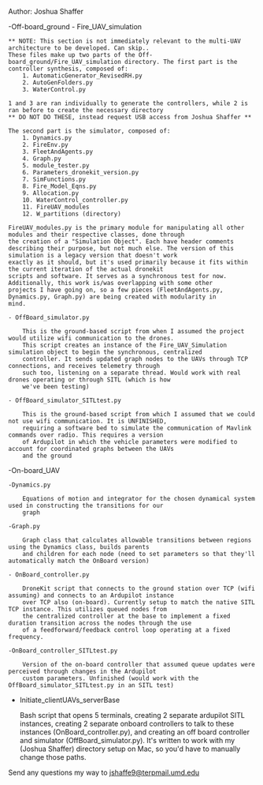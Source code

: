 Author: Joshua Shaffer

-Off-board_ground
    - Fire_UAV_simulation

    ** NOTE: This section is not immediately relevant to the multi-UAV architecture to be developed. Can skip..
    These files make up two parts of the Off-board_ground/Fire_UAV_simulation directory. The first part is the controller synthesis, composed of:
        1. AutomaticGenerator_RevisedRH.py
        2. AutoGenFolders.py
        3. WaterControl.py

    1 and 3 are ran individually to generate the controllers, while 2 is ran before to create the necessary directory
    ** DO NOT DO THESE, instead request USB access from Joshua Shaffer **

    The second part is the simulator, composed of:
        1. Dynamics.py
        2. FireEnv.py
        3. FleetAndAgents.py
        4. Graph.py
        5. module_tester.py
        6. Parameters_dronekit_version.py
        7. SimFunctions.py
        8. Fire_Model_Eqns.py
        9. Allocation.py
        10. WaterControl_controller.py
        11. FireUAV_modules
        12. W_partitions (directory)

    FireUAV_modules.py is the primary module for manipulating all other modules and their respective classes, done through
    the creation of a "Simulation Object". Each have header comments
    describing their purpose, but not much else. The version of this simulation is a legacy version that doesn't work
    exactly as it should, but it's used primarily because it fits within the current iteration of the actual dronekit
    scripts and software. It serves as a synchronous test for now. Additionally, this work is/was overlapping with some other
    projects I have going on, so a few pieces (FleetAndAgents.py, Dynamics.py, Graph.py) are being created with modularity in
    mind.

    - OffBoard_simulator.py

        This is the ground-based script from when I assumed the project would utilize wifi communication to the drones.
        This script creates an instance of the Fire_UAV_Simulation simulation object to begin the synchronous, centralized
        controller. It sends updated graph nodes to the UAVs through TCP connections, and receives telemetry through
        such too, listening on a separate thread. Would work with real drones operating or through SITL (which is how
        we've been testing)

    - OffBoard_simulator_SITLtest.py

        This is the ground-based script from which I assumed that we could not use wifi communication. It is UNFINISHED,
        requiring a software bed to simulate the communication of Mavlink commands over radio. This requires a version
        of Ardupilot in which the vehicle parameters were modified to account for coordinated graphs between the UAVs
        and the ground


-On-board_UAV

    -Dynamics.py

        Equations of motion and integrator for the chosen dynamical system used in constructing the transitions for our
        graph

    -Graph.py

        Graph class that calculates allowable transitions between regions using the Dynamics class, builds parents
        and children for each node (need to set parameters so that they'll automatically match the OnBoard version)

    - OnBoard_controller.py

        DroneKit script that connects to the ground station over TCP (wifi assuming) and connects to an Ardupilot instance
        over TCP also (on-board). Currently setup to match the native SITL TCP instance. This utilizes queued nodes from
        the centralized controller at the base to implement a fixed duration transition across the nodes through the use
        of a feedforward/feedback control loop operating at a fixed frequency.

    -OnBoard_controller_SITLtest.py

        Version of the on-board controller that assumed queue updates were perceived through changes in the Ardupilot
        custom parameters. Unfinished (would work with the OffBoard_simulator_SITLtest.py in an SITL test)

- Initiate_clientUAVs_serverBase

    Bash script that opens 5 terminals, creating 2 separate ardupilot SITL instances, creating 2 separate onboard controllers
    to talk to these instances (OnBoard_controller.py), and creating an off board controller and simulator (OffBoard_simulator.py).
    It's written to work with my (Joshua Shaffer) directory setup on Mac, so you'd have to manually change those paths.

Send any questions my way to jshaffe9@terpmail.umd.edu